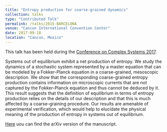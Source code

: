 ```yaml
---
title: "Entropy production for coarse-grained dynamics"
collection: talks
type: "Contributed Talk"
permalink: /talks/2015-BARCELONA
venue: "Cancun International Convention Center"
date: 2017-09-18
location: "Cancun, Mexico"
---
```


This talk has been held during the [Conference on Complex Systems 2017](http://ccs17.unam.mx/).

Systems out of equilibrium exhibit a net production of entropy. We study the dynamics of a stochastic system represented by a master equation that can be modeled by a Fokker-Planck equation in a coarse-grained, mesoscopic description. We show that the corresponding coarse-grained entropy production contains information on microscopic currents that are not captured by the Fokker-Planck equation and thus cannot be deduced by it. This result suggests that the definition of equilibrium in terms of entropy production relies on the details of our description and that this is much affected by a coarse-graining procedure. Our results are amenable of experimental verification, which would help to elucidate the physical meaning of the production of entropy in systems out of equilibrium.

[Here](https://arxiv.org/abs/1810.01833) uou can find the arXiv version of the manuscript.
